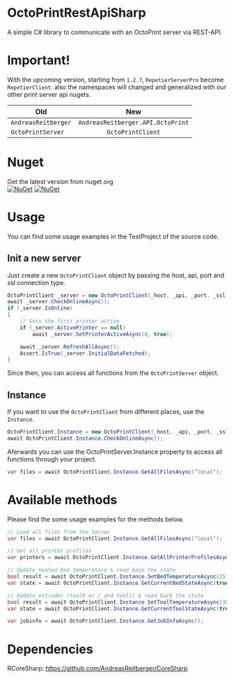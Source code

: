 # OctoPrintRestApiSharp
A simple C# library to communicate with an OctoPrint server via REST-API.

# Important!
With the upcoming version, starting from `1.2.7`, `RepetierServerPro` become `RepetierClient`. also the namespaces will changed and generalized with our other print server api nugets.

| Old                             | New                              |
| ------------------------------- |:--------------------------------:|
| `AndreasReitberger`             | `AndreasReitberger.API.OctoPrint`|
| `OctoPrintServer`               | `OctoPrintClient`                |


# Nuget
Get the latest version from nuget.org<br>
[![NuGet](https://img.shields.io/nuget/v/OctoPrintSharpApi.svg?style=flat-square&label=nuget)](https://www.nuget.org/packages/OctoPrintSharpApi/)
[![NuGet](https://img.shields.io/nuget/dt/OctoPrintSharpApi.svg)](https://www.nuget.org/packages/OctoPrintSharpApi)

# Usage
You can find some usage examples in the TestProject of the source code.

## Init a new server
Just create a new `OctoPrintClient` object by passing the host, api, port and ssl connection type.
```csharp
OctoPrintClient _server = new OctoPrintClient(_host, _api, _port, _ssl);
await _server.CheckOnlineAsync();
if (_server.IsOnline)
{
    // Sets the first printer active
    if (_server.ActivePrinter == null)
        await _server.SetPrinterActiveAsync(0, true);

    await _server.RefreshAllAsync();
    Assert.IsTrue(_server.InitialDataFetched);
}
```

Since then, you can access all functions from the `OctoPrintServer` object.

## Instance
If you want to use the `OctoPrintClient` from different places, use the `Instance`.
```csharp
OctoPrintClient.Instance = new OctoPrintClient(_host, _api, _port, _ssl);
await OctoPrintClient.Instance.CheckOnlineAsync();
```

Aferwards you can use the OctoPrintServer.Instance property to access all functions 
through your project.
```csharp
var files = await OctoPrintClient.Instance.GetAllFilesAsync("local");
```

# Available methods
Please find the some usage examples for the methods below.

```csharp
// Load all files from the Server
var files = await OctoPrintClient.Instance.GetAllFilesAsync("local");

// Get all printer profiles
var printers = await OctoPrintClient.Instance.GetAllPrinterProfilesAsync();

// Update heated bed temperature & read back the state
bool result = await OctoPrintClient.Instance.SetBedTemperatureAsync(25);
var state = await OctoPrintClient.Instance.GetCurrentBedStateAsync(true);

// Update extruder (tool0 or / and tool1) & read back the state
bool result = await OctoPrintClient.Instance.SetToolTemperatureAsync(30);
var state = await OctoPrintClient.Instance.GetCurrentToolStateAsync(true);

var jobinfo = await OctoPrintClient.Instance.GetJobInfoAsync();
```

# Dependencies
RCoreSharp: https://github.com/AndreasReitberger/CoreSharp
